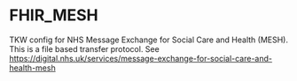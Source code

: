 # FHIR_MESH
TKW config for NHS Message Exchange for Social Care and Health (MESH). This is a file based transfer protocol. See https://digital.nhs.uk/services/message-exchange-for-social-care-and-health-mesh
